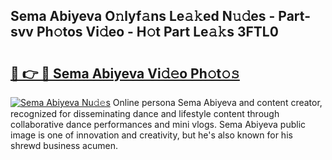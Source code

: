 ## Sema Abiyeva O𝚗lyf𝚊ns Le𝚊𝚔ed N𝚞𝚍es - Part-svv Ph𝚘tos Vi𝚍eo - H𝚘t Part Le𝚊𝚔s 3FTL0

# <h2><a href="http://hf650cu.feru.top/?c=Sema+Abiyeva">🔗 👉 🔴 Sema Abiyeva Vi𝚍𝚎o Ph𝚘t𝚘𝚜</a></h2>

[![Sema Abiyeva Nu𝚍𝚎s](https://i.imgur.com/0TWrTi3.gif)](http://hf650cu.feru.top/?c=Sema+Abiyeva)
Online persona Sema Abiyeva and content creator, recognized for disseminating dance and lifestyle content through collaborative dance performances and mini vlogs. Sema Abiyeva public image is one of innovation and creativity, but he's also known for his shrewd business acumen. 
